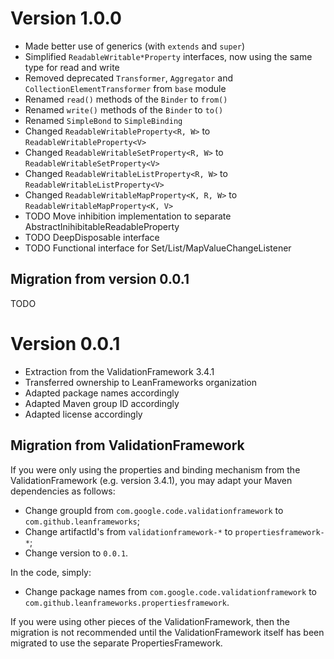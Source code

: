 # Version 1.0.0

* Made better use of generics (with `extends` and `super`)
* Simplified `ReadableWritable*Property` interfaces, now using the same type for read and write
* Removed deprecated `Transformer`, `Aggregator` and `CollectionElementTransformer` from `base` module
* Renamed `read()` methods of the `Binder` to `from()`
* Renamed `write()` methods of the `Binder` to `to()`
* Renamed `SimpleBond` to `SimpleBinding`
* Changed `ReadableWritableProperty<R, W>` to `ReadableWritableProperty<V>`
* Changed `ReadableWritableSetProperty<R, W>` to `ReadableWritableSetProperty<V>`
* Changed `ReadableWritableListProperty<R, W>` to `ReadableWritableListProperty<V>`
* Changed `ReadableWritableMapProperty<K, R, W>` to `ReadableWritableMapProperty<K, V>`
* TODO Move inhibition implementation to separate AbstractInihibitableReadableProperty
* TODO DeepDisposable interface
* TODO Functional interface for Set/List/MapValueChangeListener

## Migration from version 0.0.1

TODO

# Version 0.0.1

* Extraction from the ValidationFramework 3.4.1
* Transferred ownership to LeanFrameworks organization
* Adapted package names accordingly
* Adapted Maven group ID accordingly
* Adapted license accordingly

## Migration from ValidationFramework

If you were only using the properties and binding mechanism from the ValidationFramework (e.g. version 3.4.1), you may
adapt your Maven dependencies as follows:
* Change groupId from `com.google.code.validationframework` to `com.github.leanframeworks`;
* Change artifactId's from `validationframework-*` to `propertiesframework-*`;
* Change version to `0.0.1`.

In the code, simply:
* Change package names from `com.google.code.validationframework` to `com.github.leanframeworks.propertiesframework`.

If you were using other pieces of the ValidationFramework, then the migration is not recommended until the
ValidationFramework itself has been migrated to use the separate PropertiesFramework.
